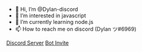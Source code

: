 - 👋 Hi, I’m @Dylan-discord
- 👀 I’m interested in javascript
- 🌱 I’m currently learning node.js
- 📫 How to reach me on discord (Dylan ツ#6969)

[Discord Server](https://discord.gg/Gnz7Fu3AZJ) [Bot Invite](https://discord.com/api/oauth2/authorize?client_id=771579220585349191&permissions=8&scope=bot)

<!---
Dylan-discord/Dylan-discord is a ✨ special ✨ repository because its `README.md` (this file) appears on your GitHub profile.
You can click the Preview link to take a look at your changes.
--->
